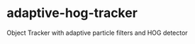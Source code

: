 adaptive-hog-tracker
====================

Object Tracker with adaptive particle filters and HOG detector